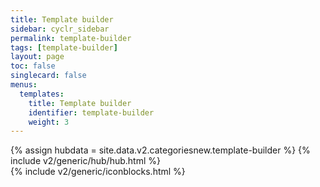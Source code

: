 ```yaml
---
title: Template builder
sidebar: cyclr_sidebar
permalink: template-builder
tags: [template-builder]
layout: page
toc: false
singlecard: false
menus:
  templates:
    title: Template builder
    identifier: template-builder
    weight: 3
---
```

{% assign hubdata = site.data.v2.categoriesnew.template-builder %}
{% include v2/generic/hub/hub.html %}	
{% include v2/generic/iconblocks.html %}	